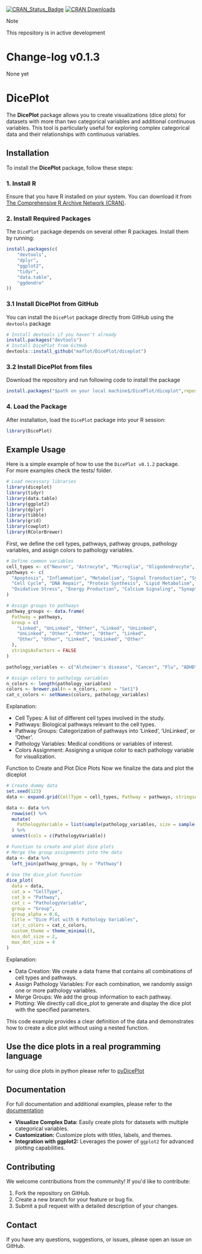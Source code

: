 [![CRAN_Status_Badge](https://www.r-pkg.org/badges/version/diceplot)](https://CRAN.R-project.org/package=diceplot)
[![CRAN Downloads](https://cranlogs.r-pkg.org/badges/grand-total/diceplot)](https://CRAN.R-project.org/package=diceplot)
> [!Note]
> This repository is in active development

# Change-log v0.1.3
None yet

# DicePlot

The **DicePlot** package allows you to create visualizations (dice plots) for datasets with more than two categorical variables and additional continuous variables. This tool is particularly useful for exploring complex categorical data and their relationships with continuous variables.

## Installation

To install the **DicePlot** package, follow these steps:

### 1. Install R

Ensure that you have R installed on your system. You can download it from [The Comprehensive R Archive Network (CRAN)](https://cran.r-project.org/).

### 2. Install Required Packages

The `DicePlot` package depends on several other R packages. Install them by running:

```r
install.packages(c(
    "devtools",
    "dplyr",
    "ggplot2",
    "tidyr",
    "data.table",
    "ggdendro"
))
```

### 3.1 Install DicePlot from GitHub

You can install the `DicePlot` package directly from GitHub using the `devtools` package

```r
# Install devtools if you haven't already
install.packages("devtools")
# Install DicePlot from GitHub
devtools::install_github("maflot/DicePlot/diceplot")
```
### 3.2 Install DicePlot from files
Download the repository and run following code to install the package
```r
install.packages("$path on your local machine$/DicePlot/diceplot",repos = NULL, type="source")
```

### 4. Load the Package

After installation, load the `DicePlot` package into your R session:

```r
library(DicePlot)
```

## Example Usage

Here is a simple example of how to use the `DicePlot v0.1.2` package.     
For more examples check the tests/ folder.

```r
# Load necessary libraries
library(diceplot)
library(tidyr)
library(data.table)
library(ggplot2)
library(dplyr)
library(tibble)
library(grid)
library(cowplot)
library(RColorBrewer)
```
First, we define the cell types, pathways, pathway groups, pathology variables, and assign colors to pathology variables.
```r
# Define common variables
cell_types <- c("Neuron", "Astrocyte", "Microglia", "Oligodendrocyte", "Endothelial")
pathways <- c(
  "Apoptosis", "Inflammation", "Metabolism", "Signal Transduction", "Synaptic Transmission",
  "Cell Cycle", "DNA Repair", "Protein Synthesis", "Lipid Metabolism", "Neurotransmitter Release",
  "Oxidative Stress", "Energy Production", "Calcium Signaling", "Synaptic Plasticity", "Immune Response"
)

# Assign groups to pathways
pathway_groups <- data.frame(
  Pathway = pathways,
  Group = c(
    "Linked", "UnLinked", "Other", "Linked", "UnLinked",
    "UnLinked", "Other", "Other", "Other", "Linked",
    "Other", "Other", "Linked", "UnLinked", "Other"
  ),
  stringsAsFactors = FALSE
)

pathology_variables <- c("Alzheimer's disease", "Cancer", "Flu", "ADHD", "Age", "Weight")

# Assign colors to pathology variables
n_colors <- length(pathology_variables)
colors <- brewer.pal(n = n_colors, name = "Set1")
cat_c_colors <- setNames(colors, pathology_variables)
```
Explanation:

-	Cell Types: A list of different cell types involved in the study.
-	Pathways: Biological pathways relevant to the cell types.
-	Pathway Groups: Categorization of pathways into ‘Linked’, ‘UnLinked’, or ‘Other’.
-	Pathology Variables: Medical conditions or variables of interest.
-	Colors Assignment: Assigning a unique color to each pathology variable for visualization.

Function to Create and Plot Dice Plots
Now we finalize the data and plot the diceplot

```r
# Create dummy data
set.seed(123)
data <- expand.grid(CellType = cell_types, Pathway = pathways, stringsAsFactors = FALSE)

data <- data %>%
  rowwise() %>%
  mutate(
    PathologyVariable = list(sample(pathology_variables, size = sample(1:length(pathology_variables), 1)))
  ) %>%
  unnest(cols = c(PathologyVariable))

# Function to create and plot dice plots
# Merge the group assignments into the data
data <- data %>%
  left_join(pathway_groups, by = "Pathway")
  
# Use the dice_plot function
dice_plot(
  data = data, 
  cat_a = "CellType", 
  cat_b = "Pathway", 
  cat_c = "PathologyVariable", 
  group = "Group",
  group_alpha = 0.6,
  title = "Dice Plot with 6 Pathology Variables",
  cat_c_colors = cat_c_colors, 
  custom_theme = theme_minimal(),
  min_dot_size = 2,
  max_dot_size = 4
)
```
Explanation:

-	Data Creation: We create a data frame that contains all combinations of cell types and pathways.
-	Assign Pathology Variables: For each combination, we randomly assign one or more pathology variables.
-	Merge Groups: We add the group information to each pathway.
-	Plotting: We directly call dice_plot to generate and display the dice plot with the specified parameters.

This code example provides a clear definition of the data and demonstrates how to create a dice plot without using a nested function.
## Use the dice plots in a real programming language
for using dice plots in python please refer to [pyDicePlot](https://github.com/maflot/pyDicePlot/tree/main)


## Documentation

For full documentation and additional examples, please refer to the [documentation](https://dice-and-domino-plot.readthedocs.io/en/latest/index.html#)

- **Visualize Complex Data:** Easily create plots for datasets with multiple categorical variables.
- **Customization:** Customize plots with titles, labels, and themes.
- **Integration with ggplot2:** Leverages the power of `ggplot2` for advanced plotting capabilities.

## Contributing

We welcome contributions from the community! If you'd like to contribute:

1. Fork the repository on GitHub.
2. Create a new branch for your feature or bug fix.
3. Submit a pull request with a detailed description of your changes.

## Contact

If you have any questions, suggestions, or issues, please open an issue on GitHub.
